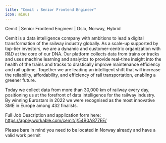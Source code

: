 ```yaml
---
title: "Cemit : Senior Frontend Engineer"
icon: minus
---
```

Cemit | Senior Frontend Engineer | Oslo, Norway, Hybrid

Cemit is a data intelligence company with ambitions to lead a digital transformation of the railway industry globally. As a scale-up supported by top-tier investors, we are a dynamic and customer-centric organization with R&amp;D at the core of our DNA.  Our platform collects data from trains or tracks and uses machine learning and analytics to provide real-time insight into the health of the trains and tracks to drastically improve maintenance efficiency and rail uptime. Together we are leading an intelligent shift that will increase the reliability, affordability, and efficiency of rail transportation, enabling a greener future.

Today we collect data from more than 30,000 km of railway every day, positioning us at the forefront of data intelligence for the railway industry. By winning Eurostars in 2022 we were recognised as the most innovative SME in Europe among 432 finalists.

Full Job Description and application form here: <a href="https:&#x2F;&#x2F;apply.workable.com&#x2F;cemit&#x2F;j&#x2F;54B0A877EE&#x2F;" rel="nofollow">https:&#x2F;&#x2F;apply.workable.com&#x2F;cemit&#x2F;j&#x2F;54B0A877EE&#x2F;</a>

Please bare in mind you need to be located in Norway already and have a valid work permit

